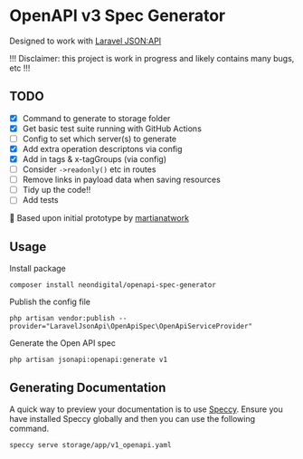 # OpenAPI v3 Spec Generator

Designed to work with [Laravel JSON:API](https://laraveljsonapi.io/)

!!! Disclaimer: this project is work in progress and likely contains many bugs, etc !!!

## TODO

- [x] Command to generate to storage folder
- [x] Get basic test suite running with GitHub Actions
- [ ] Config to set which server(s) to generate
- [x] Add extra operation descriptons via config
- [x] Add in tags & x-tagGroups (via config)
- [ ] Consider `->readonly()` etc in routes
- [ ] Remove links in payload data when saving resources
- [ ] Tidy up the code!!
- [ ] Add tests

🙏 Based upon initial prototype by [martianatwork](https://github.com/martianatwork)

## Usage

Install package
```
composer install neondigital/openapi-spec-generator
```

Publish the config file

```
php artisan vendor:publish --provider="LaravelJsonApi\OpenApiSpec\OpenApiServiceProvider"
```

Generate the Open API spec
```
php artisan jsonapi:openapi:generate v1
```

## Generating Documentation

A quick way to preview your documentation is to use [Speccy](https://speccy.io/).
Ensure you have installed Speccy globally and then you can use the following command.

```
speccy serve storage/app/v1_openapi.yaml
```


